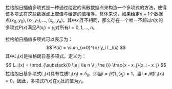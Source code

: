 拉格朗日插值多项式是一种通过给定的离散数据点来构造一个多项式的方法，使得该多项式在这些数据点上取值与给定的值相等。具体来说，如果给定$n+1$个数据点$(x_0, y_0), (x_1, y_1), \ldots, (x_n, y_n)$，其中$x_i$互不相同，那么存在一个唯一不超过$n$次的多项式$P(x)$满足$P(x_i) = y_i$对所有$i = 0, 1, \ldots, n$。

拉格朗日插值多项式可以表示为：
$$
P(x) = \sum_{i=0}^{n} y_i L_i(x)
$$
其中$L_i(x)$是拉格朗日基多项式，定义为：
$$
L_i(x) = \prod_{\substack{0 \le j \le n \\ j \ne i}} \frac{x - x_j}{x_i - x_j}
$$
拉格朗日基多项式$L_i(x)$具有性质$L_i(x_j) = \delta_{ij}$，即当$i = j$时$L_i(x_j) = 1$，当$i \ne j$时$L_i(x_j) = 0$。因此，多项式$P(x)$在$x_i$处的值为$y_i$。

<!-- 综上所述，拉格朗日插值多项式是：
$$
\boxed{P(x) = \sum_{i=0}^{n} y_i \prod_{\substack{0 \le j \le n \\ j \ne i}} \frac{x - x_j}{x_i - x_j}}
$$ -->
